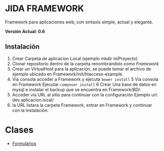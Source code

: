 # JIDA FRAMEWORK

Framework para aplicaciones web, con sintaxis simple, actual y elegante.

**Versión Actual: 0.6**

## Instalación

1. Crear Carpeta de aplicacion Local (ejemplo mkdir miProyecto)
2. Clonar repositorio dentro de la carpeta renombrandolo como *Framework*
3. Crear un VirtualHost para la aplicación, se puede tomar el archivo de ejemplo ubicado en
Framework/init/htaccess-example. 
4. Vía consola acceder a Framework y ejecuta `bower install`
5 Via consola en Framework Ejecutar	`composer install`
6 Crear Una base de datos en mysql e instalar el backup que se encuentra en Framework/BD/.
7. Acceder vía URL al sitio para continuar con la configuración Ejemplo url: dev.aplicacion.local/
8. la URL listara la carpeta Framework, entrar en Framework y continuar con la instalación.

# Clases

- [Formularios](Render/docs/Formularios.md)